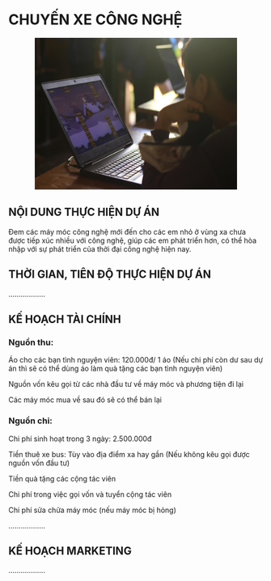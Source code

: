 <html>
<h1> CHUYẾN XE CÔNG NGHỆ </h1>
     <em> <title>Chuyến xe công nghệ - Nhóm CoVy - SS004.K21.CLC</title> </em>
     <p align = "center"> <img src = "14.JPG" width = "400" height = "300"> </p>
<h2> NỘI DUNG THỰC HIỆN DỰ ÁN </h2>
<body>
     <p> Đem các máy móc công nghệ mới đến cho các em nhỏ ở vùng xa chưa được tiếp xúc nhiều với công nghệ, giúp các em phát triển hơn, có thể hòa nhập với sự phát triển của thời đại công nghệ hiện nay. </p>
</body>
<h2> THỜI GIAN, TIÊN ĐỘ THỰC HIỆN DỰ ÁN </h2>
     <body>
     <p>..................</p>
     </body>
<h2> KẾ HOẠCH TÀI CHÍNH </h2>
     <body>
     <h3> Nguồn thu: </h3>
     <p> Áo cho các bạn tình nguyện viên: 120.000đ/ 1 áo (Nếu chi phí còn dư sau dự án thì sẽ có thể dùng áo làm quà tặng các bạn tình nguyện viên) </p>
     <p> Nguồn vốn kêu gọi từ các nhà đầu tư về máy móc và phương tiện đi lại </p>
     <p> Các máy móc mua về sau đó sẽ có thể bán lại </p>
     <h3> Nguồn chi: </h3>
     <p> Chi phí sinh hoạt trong 3 ngày: 2.500.000đ </p>
     <p> Tiền thuê xe bus: Tùy vào địa điểm xa hay gần (Nếu không kêu gọi được nguồn vốn đầu tư) </p>
     <p> Tiền quà tặng các cộng tác viên </p>
     <p> Chi phí trong việc gọi vốn và tuyển cộng tác viên </p>
     <p> Chi phí sửa chửa máy móc (nếu máy móc bị hỏng) </p>
     <p>..................</p>
     </body>
<h2> KẾ HOẠCH MARKETING </h2>
     <body>
     <p>..................</p>
     </body>
</html>
    
